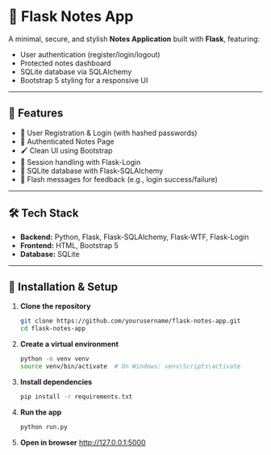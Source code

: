 # 📝 Flask Notes App

A minimal, secure, and stylish **Notes Application** built with **Flask**, featuring:
- User authentication (register/login/logout)
- Protected notes dashboard
- SQLite database via SQLAlchemy
- Bootstrap 5 styling for a responsive UI

---

## 🚀 Features

- 🔐 User Registration & Login (with hashed passwords)
- 📄 Authenticated Notes Page
- 🖌️ Clean UI using Bootstrap
- 🧠 Session handling with Flask-Login
- 💾 SQLite database with Flask-SQLAlchemy
- 💬 Flash messages for feedback (e.g., login success/failure)

---

## 🛠️ Tech Stack

- **Backend:** Python, Flask, Flask-SQLAlchemy, Flask-WTF, Flask-Login
- **Frontend:** HTML, Bootstrap 5
- **Database:** SQLite

---

## 🚧 Installation & Setup

1. **Clone the repository**
   ```bash
   git clone https://github.com/yourusername/flask-notes-app.git
   cd flask-notes-app

2. **Create a virtual environment**
    ```bash
    python -m venv venv
    source venv/bin/activate  # On Windows: venv\Scripts\activate

3. **Install dependencies**
    ```bash
    pip install -r requirements.txt

4. **Run the app**
    ```bash
    python run.py

5. **Open in browser**
    http://127.0.0.1:5000





